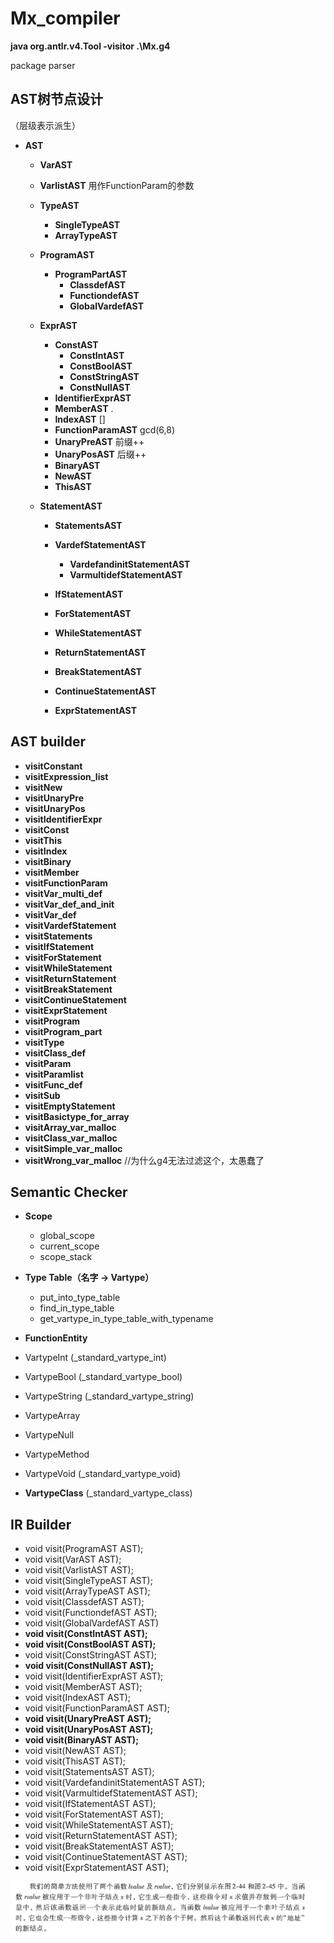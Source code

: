 # Mx_compiler
<b>java org.antlr.v4.Tool -visitor .\Mx.g4</b>

package parser



<h2>AST树节点设计</h2>

（层级表示派生）

- **AST**
  - **VarAST**
  - **VarlistAST**			用作FunctionParam的参数
  
  - **TypeAST**
    
    - **SingleTypeAST**
    - **ArrayTypeAST**
  - **ProgramAST**
    - **ProgramPartAST**
      - **ClassdefAST**
      - **FunctiondefAST**
      - **GlobalVardefAST**
  - **ExprAST**
    - **ConstAST**
      - **ConstIntAST**
      - **ConstBoolAST**
      - **ConstStringAST**
      - **ConstNullAST**
    - **IdentifierExprAST**
    - **MemberAST**      .
    - **IndexAST**      []
    - **FunctionParamAST**   gcd(6,8)
    - **UnaryPreAST**  前缀++
    - **UnaryPosAST** 后缀++
    - **BinaryAST**
    - **NewAST**
    - **ThisAST**
  - **StatementAST**
    - **StatementsAST**
    
    - **VardefStatementAST**
      - **VardefandinitStatementAST**
      - **VarmultidefStatementAST**
      
    - **IfStatementAST**
    
    - **ForStatementAST**
    
    - **WhileStatementAST**
    
    - **ReturnStatementAST**
    
    - **BreakStatementAST**
    
    - **ContinueStatementAST**
    
    - **ExprStatementAST**
    
      


<h2>AST builder</h2>

- **visitConstant**
- **visitExpression_list**
- **visitNew** 
- **visitUnaryPre**
- **visitUnaryPos**
- **visitIdentifierExpr**
- **visitConst** 
- **visitThis**
- **visitIndex**
- **visitBinary**
- **visitMember**
- **visitFunctionParam** 
- **visitVar_multi_def**
- **visitVar_def_and_init**
- **visitVar_def**
- **visitVardefStatement**
- **visitStatements**
- **visitIfStatement**
- **visitForStatement**
- **visitWhileStatement**
- **visitReturnStatement**
- **visitBreakStatement**
- **visitContinueStatement**
- **visitExprStatement**
- **visitProgram**
- **visitProgram_part**
- **visitType**
- **visitClass_def**  
- **visitParam**
- **visitParamlist**
- **visitFunc_def**
- **visitSub**
- **visitEmptyStatement**
- **visitBasictype_for_array**
- **visitArray_var_malloc**
- **visitClass_var_malloc**
- **visitSimple_var_malloc**
- **visitWrong_var_malloc**		//为什么g4无法过滤这个，太愚蠢了

## Semantic Checker

- **Scope**

  - global_scope
  - current_scope
  - scope_stack

- **Type Table（名字 -> Vartype）**

  - put_into_type_table
  - find_in_type_table
  - get_vartype_in_type_table_with_typename

- **FunctionEntity**

- VartypeInt (_standard_vartype_int)

- VartypeBool (_standard_vartype_bool)

- VartypeString (_standard_vartype_string)

- VartypeArray

- VartypeNull

- VartypeMethod

- VartypeVoid (_standard_vartype_void)

- **VartypeClass** (_standard_vartype_class)

  

## IR Builder

- void visit(ProgramAST AST);
- void visit(VarAST AST);
- void visit(VarlistAST AST);
- void visit(SingleTypeAST AST);
- void visit(ArrayTypeAST AST);
- void visit(ClassdefAST AST); 
- void visit(FunctiondefAST AST);
- void visit(GlobalVardefAST AST)
- **void visit(ConstIntAST AST);**
- **void visit(ConstBoolAST AST);**
- void visit(ConstStringAST AST);
- **void visit(ConstNullAST AST);**
- void visit(IdentifierExprAST AST);
- void visit(MemberAST AST);
- void visit(IndexAST AST);
- void visit(FunctionParamAST AST);
- **void visit(UnaryPreAST AST);**
- **void visit(UnaryPosAST AST);**
- **void visit(BinaryAST AST);**
- void visit(NewAST AST);
- void visit(ThisAST AST);
- void visit(StatementsAST AST); 
- void visit(VardefandinitStatementAST AST);
- void visit(VarmultidefStatementAST AST);
- void visit(IfStatementAST AST);
- void visit(ForStatementAST AST);
- void visit(WhileStatementAST AST);
- void visit(ReturnStatementAST AST);
- void visit(BreakStatementAST AST);
- void visit(ContinueStatementAST AST);
- void visit(ExprStatementAST AST);

![lrvalue](lrvalue.png)